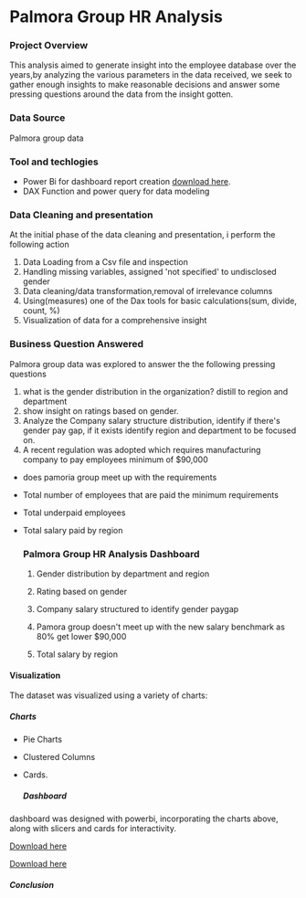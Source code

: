 
# Palmora Group HR Analysis 

### Project Overview
This analysis aimed to generate insight into the employee database over the years,by analyzing the various parameters in the data received, we seek to gather enough insights to make reasonable decisions and answer some pressing questions around the data from the insight gotten. 
### Data Source 
Palmora group data 

### Tool and techlogies 
- Power Bi for dashboard report creation  [download here](https://www.microsoft.com).
- DAX Function and power query for data modeling 

### Data Cleaning and presentation

At the initial phase of the data cleaning and presentation, i perform the following action 
1. Data Loading from a Csv file and inspection 
2. Handling missing variables, assigned 'not specified' to undisclosed gender 
3. Data cleaning/data transformation,removal of irrelevance columns 
4. Using(measures) one of the Dax tools for basic calculations(sum, divide, count, %) 
5. Visualization of data for a comprehensive insight

  ### Business Question Answered 
Palmora group data was explored to answer the the following pressing questions  
  1. what is the gender distribution in the organization? distill to region and department 
2. show insight on ratings based on gender. 
3. Analyze the Company salary structure distribution, identify if there's gender pay gap, if it exists identify region and department to be focused on. 
4. A recent regulation was adopted which requires manufacturing company to pay employees minimum of $90,000
- does pamoria group meet up with the requirements

- Total number of employees that are paid the minimum requirements
- Total underpaid employees 
- Total salary paid by region

  ### Palmora Group HR Analysis Dashboard
  1. Gender distribution by department and region
     
  2. Rating based on gender
     
  3. Company salary structured to identify gender paygap
  
  4. Pamora group doesn't meet up with the new salary benchmark as 80% get lower $90,000
 
  5. Total salary by region



#### Visualization 

The dataset was visualized using a variety of charts:

##### Charts
* Pie Charts
* Clustered Columns
 * Cards.

   ##### Dashboard
  dashboard was designed with powerbi, incorporating the charts above, along with slicers and cards for interactivity.
  
  [Download here](https://github.com/Bunmi-code/Palmora-Group-HR-ANALYSIS-DSA-/blob/main/PALMORA%20DASHBOARD.png)
  
[Download here](https://github.com/Bunmi-code/Palmora-Group-HR-ANALYSIS-DSA-/blob/main/PALMORA%20DATA%20DASHBOARD.png)
##### Conclusion 
  
  

